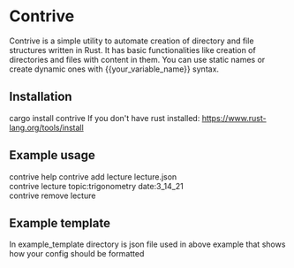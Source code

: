 # Contrive
Contrive is a simple utility to automate creation of directory and file structures written in Rust.
It has basic functionalities like creation of directories and files with content in them.
You can use static names or create dynamic ones with {{your_variable_name}} syntax.

## Installation
cargo install contrive
If you don't have rust installed: https://www.rust-lang.org/tools/install

## Example usage
contrive help
contrive add lecture lecture.json\
contrive lecture topic:trigonometry date:3_14_21\
contrive remove lecture

## Example template
In example_template directory is json file used in above example that shows how your config should be formatted

